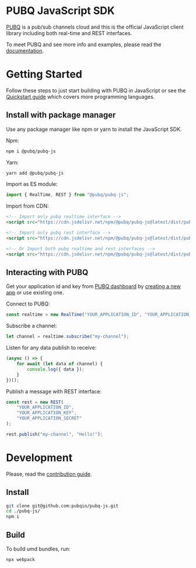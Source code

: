 # PUBQ JavaScript SDK

[PUBQ](https://pubq.io) is a pub/sub channels cloud and this is the official JavaScript client library including both real-time and REST interfaces.

To meet PUBQ and see more info and examples, please read the [documentation](https://pubq.io/docs).

# Getting Started

Follow these steps to just start building with PUBQ in JavaScript or see the [Quickstart guide](https://pubq.io/docs/getting-started/quickstart) which covers more programming languages.

## Install with package manager

Use any package manager like npm or yarn to install the JavaScript SDK.

Npm:

```bash
npm i @pubq/pubq-js
```

Yarn:

```bash
yarn add @pubq/pubq-js
```

Import as ES module:

```js
import { RealTime, REST } from "@pubq/pubq-js";
```

Import from CDN:

```html
<!-- Import only pubq realtime interface -->
<script src="https://cdn.jsdelivr.net/npm/@pubq/pubq-js@latest/dist/pubq-realtime.js"></script>

<!-- Import only pubq rest interface -->
<script src="https://cdn.jsdelivr.net/npm/@pubq/pubq-js@latest/dist/pubq-rest.js"></script>

<!-- Or Import both pubq realtime and rest interfaces -->
<script src="https://cdn.jsdelivr.net/npm/@pubq/pubq-js@latest/dist/pubq-all.js"></script>
```

## Interacting with PUBQ

Get your application id and key from [PUBQ dashboard](https://dashboard.pubq.io) by [creating a new app](https://dashboard.pubq.io/applications/create) or use existing one.

Connect to PUBQ:

```js
const realtime = new RealTime("YOUR_APPLICATION_ID", "YOUR_APPLICATION_KEY");
```

Subscribe a channel:

```js
let channel = realtime.subscribe("my-channel");
```

Listen for any data publish to receive:

```js
(async () => {
    for await (let data of channel) {
        console.log({ data });
    }
})();
```

Publish a message with REST interface:

```js
const rest = new REST(
    "YOUR_APPLICATION_ID",
    "YOUR_APPLICATION_KEY",
    "YOUR_APPLICATION_SECRET"
);

rest.publish("my-channel", "Hello!");
```

# Development

Please, read the [contribution guide](https://pubq.io/docs/basics/contribution).

## Install

```bash
git clone git@github.com:pubqio/pubq-js.git
cd ./pubq-js/
npm i
```

## Build

To build umd bundles, run:

```bash
npx webpack
```

